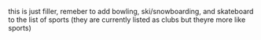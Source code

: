 this is just filler, remeber to add bowling, ski/snowboarding, and skateboard to the list of sports (they are currently listed as clubs but theyre more like sports)